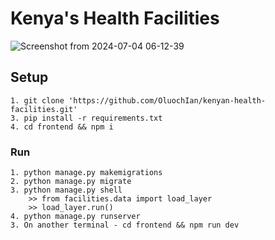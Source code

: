 # Kenya's Health Facilities
![Screenshot from 2024-07-04 06-12-39](https://github.com/OluochIan/kenyan-health-facilities/assets/100572229/819d3032-2a2d-424c-ae9c-3d590e82814a)
## Setup
    1. git clone 'https://github.com/OluochIan/kenyan-health-facilities.git'
    3. pip install -r requirements.txt
    4. cd frontend && npm i

### Run
    1. python manage.py makemigrations
    2. python manage.py migrate
    3. python manage.py shell
        >> from facilities.data import load_layer
        >> load_layer.run()
    4. python manage.py runserver
    3. On another terminal - cd frontend && npm run dev 

